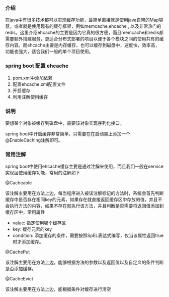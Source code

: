 
### 介绍

在java中有很多技术都可以实现缓存功能，最简单直接就是使用java自带的Map容器，或者就是使用现有的缓存框架，例如memcache,ehcache , 以及非常热门的redis。这里介绍ehcache的主要是因为它真的很方便，而且memcache和redis都需要额外搭建服务，更适合分布式部署的项目以便于各个模块之间的使用共有的缓存内容。而ehcache主要是内存缓存，也可以缓存到磁盘中，速度快，效率高，功能也强大，适合我们一般的单个项目使用。


### spring boot 配置 ehcache

  1. pom.xml中添加依赖
  2. 配置ehcache.xml配置文件
  3. 开启缓存
  4. 利用注解使用缓存
  
### 说明

要想某个对象被缓存到磁盘中，需要该对象实现序列化接口。

spring boot中开启缓存非常简单，只需要在在启动类上添加一个@EnableCaching注解即可。

### 常用注解

spring boot中使用ehcache缓存主要是通过注解来使用，而且我们一般在service实现层使用缓存功能，常用的注解如下


@Cacheable

该注解主要用在方法上边，每当程序进入被该注解标记的方法时，系统会首先判断缓存中是否存在相同key的元素，如果存在就直接返回缓存区中存放的值，并且不会执行方法的内容，如果不存在就执行该方法，并且判断是否需要将返回值添加到缓存区中，常用属性

- value: 指定使用哪个缓存区
- key: 缓存元素的key
- condition: 添加缓存的条件，需要按照SpEL表达式编写，仅当该属性返回true时才添加缓存。

@CachePut

该注解主要用在方法上边，能够根据方法的参数以及返回值以及自定义的条件判断是否添加缓存。

@CacheEvict

该注解主要用在方法上边，能根据条件对缓存进行清空










